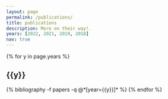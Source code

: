 ```yaml
---
layout: page
permalink: /publications/
title: publications
description: More on their way!.
years: [2022, 2021, 2019, 2018]
nav: true
---
```


<div class="publications">

{% for y in page.years %}
  <h2 class="year">{{y}}</h2>
  {% bibliography -f papers -q @*[year={{y}}]* %}
{% endfor %}

</div>
